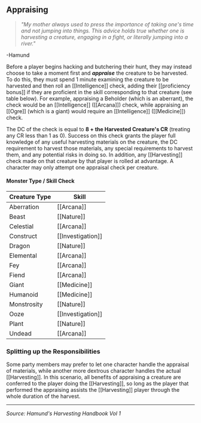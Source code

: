 ## Appraising

> *"My mother always used to press the importance of taking one's time and not jumping into things. This advice holds true whether one is harvesting a creature, engaging in a fight, or literally jumping into a river."*

-Hamund

Before a player begins hacking and butchering their hunt, they may instead choose to take a moment first and ***appraise*** the creature to be harvested. To do this, they must spend 1 minute examining the creature to be harvested and then roll an [[Intelligence]] check, adding their [[proficiency bonus]] if they are proficient in the skill corresponding to that creature (see table below). For example, appraising a Beholder (which is an aberrant), the check would be an [[Intelligence]] ([[Arcana]]) check, while appraising an [[Ogre]] (which is a giant) would require an [[Intelligence]] ([[Medicine]]) check.

The DC of the check is equal to **8 + the Harvested Creature's CR** (treating any CR less than 1 as 0). Success on this check grants the player full knowledge of any useful harvesting materials on the creature, the DC requirement to harvest those materials, any special requirements to harvest them, and any potential risks in doing so. In addition, any [[Harvesting]] check made on that creature by that player is rolled at advantage. A character may only attempt one appraisal check per creature.

#### Monster Type / Skill Check

| **Creature Type** | **Skill**     |
| ----------------- | ------------- |
| Aberration        | [[Arcana]]        |
| Beast             | [[Nature]]        |
| Celestial         | [[Arcana]]        |
| Construct         | [[Investigation]] |
| Dragon            | [[Nature]]        |
| Elemental         | [[Arcana]]        |
| Fey               | [[Arcana]]        |
| Fiend             | [[Arcana]]        |
| Giant             | [[Medicine]]      |
| Humanoid          | [[Medicine]]      |
| Monstrosity       | [[Nature]]        |
| Ooze              | [[Investigation]] |
| Plant             | [[Nature]]        |
| Undead            | [[Arcana]]        |


### Splitting up the Responsibilities

Some party members may prefer to let one character handle the appraisal of materials, while another more dextrous character handles the actual [[Harvesting]]. In this scenario, all benefits of appraising a creature are conferred to the player doing the [[Harvesting]], so long as the player that performed the appraising assists the [[Harvesting]] player through the whole duration of the harvest.

---

*Source: Hamund's Harvesting Handbook Vol 1*